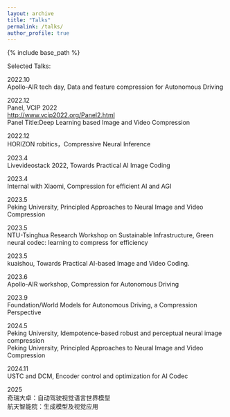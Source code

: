```yaml
---
layout: archive
title: "Talks"
permalink: /talks/
author_profile: true
---
```


{% include base_path %}

Selected Talks:


2022.10  
Apollo-AIR tech day, Data and feature compression for Autonomous Driving 

2022.12  
Panel, VCIP 2022  
http://www.vcip2022.org/Panel2.html  
Panel Title:Deep Learning based Image and Video Compression  

2022.12  
HORIZON robitics，Compressive Neural Inference  

2023.4   
Livevideostack 2022, Towards Practical AI Image Coding

2023.4  
Internal with Xiaomi, Compression for efficient AI and AGI

2023.5  
Peking University, Principled Approaches to Neural Image and Video Compression

2023.5  
NTU-Tsinghua Research Workshop on Sustainable Infrastructure, Green neural codec: learning to compress for efficiency  

2023.5  
kuaishou, Towards Practical AI-based Image and Video Coding. 

2023.6    
Apollo-AIR workshop, Compression for Autonomous Driving  

2023.9  
Foundation/World Models for Autonomous Driving, a Compression Perspective    

2024.5  
Peking University, Idempotence-based robust and perceptual neural image compression  
Peking University, Principled Approaches to Neural Image and Video Compression   

2024.11   
USTC and DCM, Encoder control and optimization for AI Codec     

2025    
奇瑞大卓：自动驾驶视觉语言世界模型    
航天智能院：生成模型及视觉应用   



